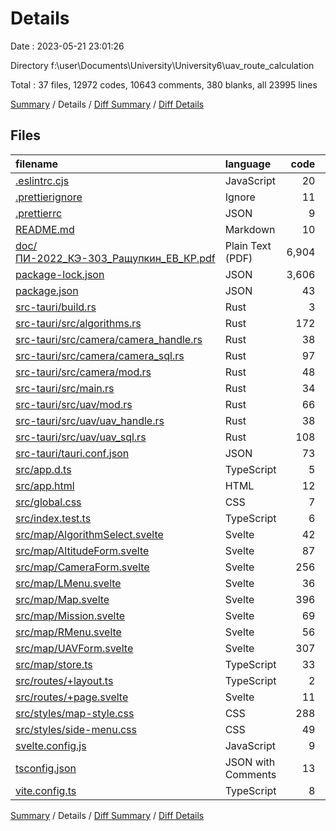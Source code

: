 # Details

Date : 2023-05-21 23:01:26

Directory f:\\user\\Documents\\University\\University6\\uav_route_calculation

Total : 37 files,  12972 codes, 10643 comments, 380 blanks, all 23995 lines

[Summary](results.md) / Details / [Diff Summary](diff.md) / [Diff Details](diff-details.md)

## Files
| filename | language | code | comment | blank | total |
| :--- | :--- | ---: | ---: | ---: | ---: |
| [.eslintrc.cjs](/.eslintrc.cjs) | JavaScript | 20 | 0 | 1 | 21 |
| [.prettierignore](/.prettierignore) | Ignore | 11 | 1 | 2 | 14 |
| [.prettierrc](/.prettierrc) | JSON | 9 | 0 | 1 | 10 |
| [README.md](/README.md) | Markdown | 10 | 0 | 5 | 15 |
| [doc/ПИ-2022_КЭ-303_Ращупкин_ЕВ_КР.pdf](/doc/%D0%9F%D0%98-2022_%D0%9A%D0%AD-303_%D0%A0%D0%B0%D1%89%D1%83%D0%BF%D0%BA%D0%B8%D0%BD_%D0%95%D0%92_%D0%9A%D0%A0.pdf) | Plain Text (PDF) | 6,904 | 10,592 | 14 | 17,510 |
| [package-lock.json](/package-lock.json) | JSON | 3,606 | 0 | 1 | 3,607 |
| [package.json](/package.json) | JSON | 43 | 0 | 1 | 44 |
| [src-tauri/build.rs](/src-tauri/build.rs) | Rust | 3 | 0 | 1 | 4 |
| [src-tauri/src/algorithms.rs](/src-tauri/src/algorithms.rs) | Rust | 172 | 34 | 37 | 243 |
| [src-tauri/src/camera/camera_handle.rs](/src-tauri/src/camera/camera_handle.rs) | Rust | 38 | 0 | 5 | 43 |
| [src-tauri/src/camera/camera_sql.rs](/src-tauri/src/camera/camera_sql.rs) | Rust | 97 | 0 | 9 | 106 |
| [src-tauri/src/camera/mod.rs](/src-tauri/src/camera/mod.rs) | Rust | 48 | 0 | 6 | 54 |
| [src-tauri/src/main.rs](/src-tauri/src/main.rs) | Rust | 34 | 0 | 8 | 42 |
| [src-tauri/src/uav/mod.rs](/src-tauri/src/uav/mod.rs) | Rust | 66 | 0 | 6 | 72 |
| [src-tauri/src/uav/uav_handle.rs](/src-tauri/src/uav/uav_handle.rs) | Rust | 38 | 0 | 5 | 43 |
| [src-tauri/src/uav/uav_sql.rs](/src-tauri/src/uav/uav_sql.rs) | Rust | 108 | 0 | 10 | 118 |
| [src-tauri/tauri.conf.json](/src-tauri/tauri.conf.json) | JSON | 73 | 0 | 1 | 74 |
| [src/app.d.ts](/src/app.d.ts) | TypeScript | 5 | 6 | 2 | 13 |
| [src/app.html](/src/app.html) | HTML | 12 | 0 | 1 | 13 |
| [src/global.css](/src/global.css) | CSS | 7 | 0 | 0 | 7 |
| [src/index.test.ts](/src/index.test.ts) | TypeScript | 6 | 0 | 2 | 8 |
| [src/map/AlgorithmSelect.svelte](/src/map/AlgorithmSelect.svelte) | Svelte | 42 | 0 | 5 | 47 |
| [src/map/AltitudeForm.svelte](/src/map/AltitudeForm.svelte) | Svelte | 87 | 0 | 9 | 96 |
| [src/map/CameraForm.svelte](/src/map/CameraForm.svelte) | Svelte | 256 | 0 | 37 | 293 |
| [src/map/LMenu.svelte](/src/map/LMenu.svelte) | Svelte | 36 | 0 | 10 | 46 |
| [src/map/Map.svelte](/src/map/Map.svelte) | Svelte | 396 | 0 | 62 | 458 |
| [src/map/Mission.svelte](/src/map/Mission.svelte) | Svelte | 69 | 0 | 12 | 81 |
| [src/map/RMenu.svelte](/src/map/RMenu.svelte) | Svelte | 56 | 0 | 11 | 67 |
| [src/map/UAVForm.svelte](/src/map/UAVForm.svelte) | Svelte | 307 | 0 | 36 | 343 |
| [src/map/store.ts](/src/map/store.ts) | TypeScript | 33 | 0 | 7 | 40 |
| [src/routes/+layout.ts](/src/routes/+layout.ts) | TypeScript | 2 | 0 | 0 | 2 |
| [src/routes/+page.svelte](/src/routes/+page.svelte) | Svelte | 11 | 0 | 6 | 17 |
| [src/styles/map-style.css](/src/styles/map-style.css) | CSS | 288 | 0 | 58 | 346 |
| [src/styles/side-menu.css](/src/styles/side-menu.css) | CSS | 49 | 3 | 3 | 55 |
| [svelte.config.js](/svelte.config.js) | JavaScript | 9 | 3 | 3 | 15 |
| [tsconfig.json](/tsconfig.json) | JSON with Comments | 13 | 4 | 1 | 18 |
| [vite.config.ts](/vite.config.ts) | TypeScript | 8 | 0 | 2 | 10 |

[Summary](results.md) / Details / [Diff Summary](diff.md) / [Diff Details](diff-details.md)